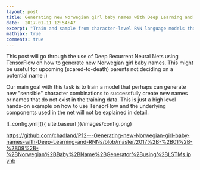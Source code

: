 ```yaml
---
layout: post
title: Generating new Norwegian girl baby names with Deep Learning and RNNs
date:  2017-01-11 12:54:47
excerpt: "Train and sample from character-level RNN language models that learn to generate ""new"" Norwegian girl baby names"
mathjax: true
comments: true
---
```


This post will go through the use of Deep Recurrent Neural Nets using TensorFlow on how to generate new Norwegian girl baby names. This might be useful for upcoming (scared-to-death) parents not deciding on a potential name :) 

Our main goal with this task is to train a model that perhaps can generate new "sensible" character combinations to successfully create new names or names that do not exist in the training data. This is just a high level hands-on example on how to use TensorFlow and the underlying components used in the net will not be explained in detail.

![_config.yml]({{ site.baseurl }}/images/config.png)

https://github.com/chadland/P12---Generating-new-Norwegian-girl-baby-names-with-Deep-Learning-and-RNNs/blob/master/2017%2B-%2B01%2B-%2B09%2B-%2BNorwegian%2BBaby%2BName%2BGenerator%2Busing%2BLSTMs.ipynb
